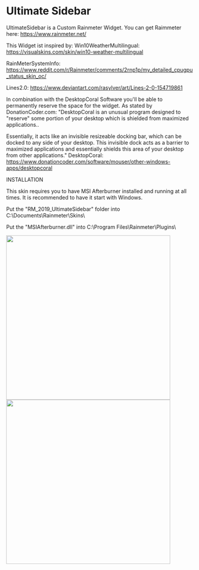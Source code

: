 # Ultimate Sidebar
UltimateSidebar is a Custom Rainmeter Widget. You can get Raimmeter here: https://www.rainmeter.net/

This Widget ist inspired by:
Win10WeatherMultilingual:
https://visualskins.com/skin/win10-weather-multilingual

RainMeterSystemInfo:
https://www.reddit.com/r/Rainmeter/comments/2rnp1p/my_detailed_cpugpu_status_skin_oc/

Lines2.0:
https://www.deviantart.com/rasylver/art/Lines-2-0-154719861

In combination with the DesktopCoral Software you'll be able to permanently reserve the space for the widget. As stated by DonationCoder.com: "DesktopCoral is an unusual program designed to "reserve" some portion of your desktop which is shielded from maximized applications..

Essentially, it acts like an invisible resizeable docking bar, which can be docked to any side of your desktop. This invisible dock acts as a barrier to maximized applications and essentially shields this area of your desktop from other applications."
DesktopCoral:
https://www.donationcoder.com/software/mouser/other-windows-apps/desktopcoral

INSTALLATION

This skin requires you to have MSI Afterburner installed and running at all times.  It is recommended to have it start with Windows.

Put the "RM_2019_UltimateSidebar" folder into C:\Documents\Rainmeter\Skins\

Put the "MSIAfterburner.dll" into C:\Program Files\Rainmeter\Plugins\

<p>
  <img src="https://github.com/LukasVoeller/RM_2019_UltimateSidebar/Images/v0.5.0.png" width="440"/>
  <img src="https://github.com/LukasVoeller/RM_2019_UltimateSidebar/Images/v0.5.5.png" width="440"/>
</p>
